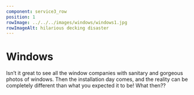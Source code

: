```yaml
---
component: service3_row
position: 1
rowImage: ../../../images/windows/windows1.jpg
rowImageAlt: hilarious decking disaster
---
```

#  Windows

Isn’t it great to see all the window companies with sanitary and gorgeous photos of windows. Then the installation day comes, and the reality can be completely different than what you expected it to be! What then??

